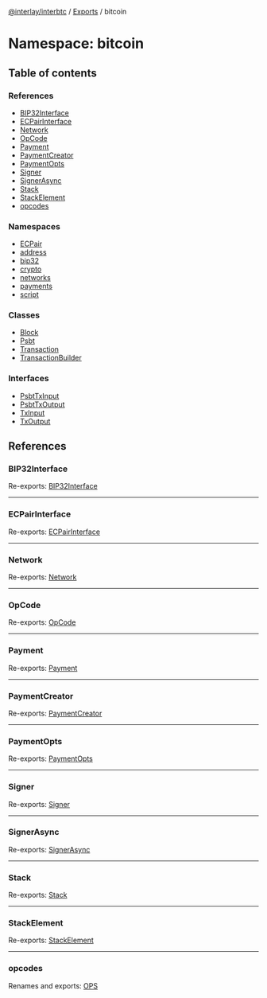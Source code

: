 [@interlay/interbtc](/README.md) / [Exports](/modules.md) / bitcoin

# Namespace: bitcoin

## Table of contents

### References

- [BIP32Interface](/modules/bitcoin.md#bip32interface)
- [ECPairInterface](/modules/bitcoin.md#ecpairinterface)
- [Network](/modules/bitcoin.md#network)
- [OpCode](/modules/bitcoin.md#opcode)
- [Payment](/modules/bitcoin.md#payment)
- [PaymentCreator](/modules/bitcoin.md#paymentcreator)
- [PaymentOpts](/modules/bitcoin.md#paymentopts)
- [Signer](/modules/bitcoin.md#signer)
- [SignerAsync](/modules/bitcoin.md#signerasync)
- [Stack](/modules/bitcoin.md#stack)
- [StackElement](/modules/bitcoin.md#stackelement)
- [opcodes](/modules/bitcoin.md#opcodes)

### Namespaces

- [ECPair](/modules/bitcoin.ECPair.md)
- [address](/modules/bitcoin.address.md)
- [bip32](/modules/bitcoin.bip32.md)
- [crypto](/modules/bitcoin.crypto.md)
- [networks](/modules/bitcoin.networks.md)
- [payments](/modules/bitcoin.payments.md)
- [script](/modules/bitcoin.script.md)

### Classes

- [Block](/classes/bitcoin.Block.md)
- [Psbt](/classes/bitcoin.Psbt.md)
- [Transaction](/classes/bitcoin.Transaction.md)
- [TransactionBuilder](/classes/bitcoin.TransactionBuilder.md)

### Interfaces

- [PsbtTxInput](/interfaces/bitcoin.PsbtTxInput.md)
- [PsbtTxOutput](/interfaces/bitcoin.PsbtTxOutput.md)
- [TxInput](/interfaces/bitcoin.TxInput.md)
- [TxOutput](/interfaces/bitcoin.TxOutput.md)

## References

### BIP32Interface

Re-exports: [BIP32Interface](/interfaces/bitcoin.bip32.BIP32Interface.md)

___

### ECPairInterface

Re-exports: [ECPairInterface](/interfaces/bitcoin.ECPair.ECPairInterface.md)

___

### Network

Re-exports: [Network](/interfaces/bitcoin.networks.Network.md)

___

### OpCode

Re-exports: [OpCode](/modules/bitcoin.script.md#opcode)

___

### Payment

Re-exports: [Payment](/interfaces/bitcoin.payments.Payment.md)

___

### PaymentCreator

Re-exports: [PaymentCreator](/modules/bitcoin.payments.md#paymentcreator)

___

### PaymentOpts

Re-exports: [PaymentOpts](/interfaces/bitcoin.payments.PaymentOpts.md)

___

### Signer

Re-exports: [Signer](/interfaces/bitcoin.ECPair.Signer.md)

___

### SignerAsync

Re-exports: [SignerAsync](/interfaces/bitcoin.ECPair.SignerAsync.md)

___

### Stack

Re-exports: [Stack](/modules/bitcoin.payments.md#stack)

___

### StackElement

Re-exports: [StackElement](/modules/bitcoin.payments.md#stackelement)

___

### opcodes

Renames and exports: [OPS](/modules/bitcoin.script.md#ops)
